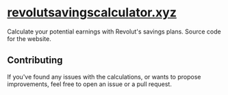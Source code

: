 # [revolutsavingscalculator.xyz](https://revolutsavingscalculator.xyz)
Calculate your potential earnings with Revolut's savings plans. Source code for the website.

## Contributing
If you've found any issues with the calculations, or wants to propose improvements, feel free to open an issue or a pull request.
